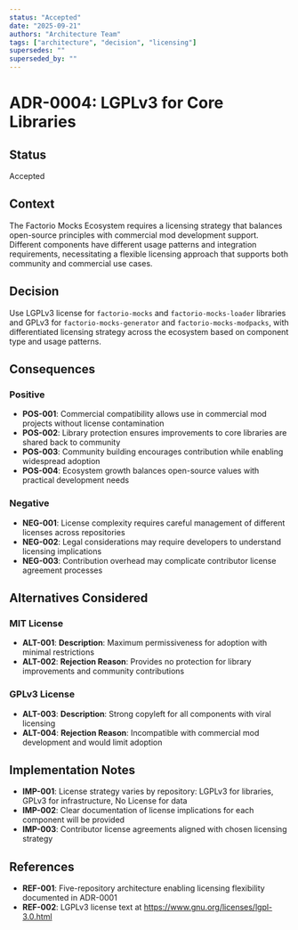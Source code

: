 ```yaml
---
status: "Accepted"
date: "2025-09-21"
authors: "Architecture Team"
tags: ["architecture", "decision", "licensing"]
supersedes: ""
superseded_by: ""
---
```


# ADR-0004: LGPLv3 for Core Libraries

## Status

Accepted

## Context

The Factorio Mocks Ecosystem requires a licensing strategy that balances open-source principles with commercial mod
development support. Different components have different usage patterns and integration requirements, necessitating a
flexible licensing approach that supports both community and commercial use cases.

## Decision

Use LGPLv3 license for `factorio-mocks` and `factorio-mocks-loader` libraries and GPLv3 for `factorio-mocks-generator`
and `factorio-mocks-modpacks`, with differentiated licensing strategy across the ecosystem based on component type and
usage patterns.

## Consequences

### Positive

- **POS-001**: Commercial compatibility allows use in commercial mod projects without license contamination
- **POS-002**: Library protection ensures improvements to core libraries are shared back to community
- **POS-003**: Community building encourages contribution while enabling widespread adoption
- **POS-004**: Ecosystem growth balances open-source values with practical development needs

### Negative

- **NEG-001**: License complexity requires careful management of different licenses across repositories
- **NEG-002**: Legal considerations may require developers to understand licensing implications
- **NEG-003**: Contribution overhead may complicate contributor license agreement processes

## Alternatives Considered

### MIT License

- **ALT-001**: **Description**: Maximum permissiveness for adoption with minimal restrictions
- **ALT-002**: **Rejection Reason**: Provides no protection for library improvements and community contributions

### GPLv3 License

- **ALT-003**: **Description**: Strong copyleft for all components with viral licensing
- **ALT-004**: **Rejection Reason**: Incompatible with commercial mod development and would limit adoption

## Implementation Notes

- **IMP-001**: License strategy varies by repository: LGPLv3 for libraries, GPLv3 for infrastructure, No License for
  data
- **IMP-002**: Clear documentation of license implications for each component will be provided
- **IMP-003**: Contributor license agreements aligned with chosen licensing strategy

## References

- **REF-001**: Five-repository architecture enabling licensing flexibility documented in ADR-0001
- **REF-002**: LGPLv3 license text at <https://www.gnu.org/licenses/lgpl-3.0.html>
